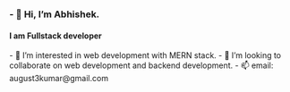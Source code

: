 <h3>- 👋 Hi, I’m Abhishek.</h3>
<h4> I am Fullstack developer</h4>
- 👀 I’m interested in web development with MERN stack.
<!-- - 🌱 I’m currently learning web development -->
- 💞️ I’m looking to collaborate on web development and backend development.
- 📫 email: august3kumar@gmail.com

<!---
hectic-oslo/hectic-oslo is a ✨ special ✨ repository because its `README.md` (this file) appears on your GitHub profile.
You can click the Preview link to take a look at your changes.
--->

